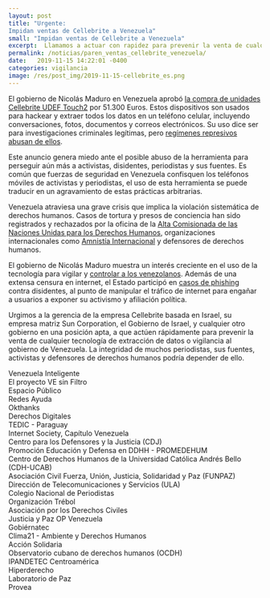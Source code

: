 ```yaml
---
layout: post
title: "Urgente:
Impidan ventas de Cellebrite a Venezuela"
small: "Impidan ventas de Cellebrite a Venezuela"
excerpt:  Llamamos a actuar con rapidez para prevenir la venta de cualquier herramientas de extracción de datos al gobierno de Venezuela. La integridad de muchos periodistas, sus fuentes, activistas y defensores de derechos humanos podría depender de ello."
permalink: /noticias/paren_ventas_cellebrite_venezuela/
date:   2019-11-15 14:22:01 -0400
categories: vigilancia
image: /res/post_img/2019-11-15-cellebrite_es.png
---
```


El gobierno de Nicolás Maduro en Venezuela aprobó [la compra de unidades Cellebrite UDEF Touch2](http://web.archive.org/web/20191115014106/https://www.vtv.gob.ve/millones-euros-petros-modernizacion-cicpc/)  por 51.300 Euros. Estos dispositivos son usados para hackear y extraer todos los datos en un teléfono celular, incluyendo conversaciones, fotos, documentos y correos electrónicos. Su uso dice ser para investigaciones criminales legítimas, pero [regímenes represivos abusan de ellos](https://www.vice.com/en_us/article/aekqjj/cellebrite-sold-phone-hacking-tech-to-repressive-regimes-data-suggests).

Este anuncio genera miedo ante el posible abuso de la herramienta para perseguir aún más a activistas, disidentes, periodistas y sus fuentes. Es común que fuerzas de seguridad en Venezuela confisquen los teléfonos móviles de activistas y periodistas, el uso de esta herramienta se puede traducir en un agravamiento de estas prácticas arbitrarias.

Venezuela atraviesa una grave crisis que implica la violación sistemática de derechos humanos. Casos de tortura y presos de conciencia han sido registrados y rechazados por la oficina de la [Alta Comisionada de las Naciones Unidas para los Derechos Humanos](https://www.ohchr.org/SP/NewsEvents/Pages/DisplayNews.aspx?NewsID=24788&LangID=S), organizaciones internacionales como [Amnistía Internacional](https://www.amnesty.org/en/latest/news/2019/05/venezuela-crimes-against-humanity-require-response-from-international-justice-system/)  y defensores de derechos humanos.

El gobierno de Nicolás Maduro muestra un interés creciente en el uso de la tecnología para vigilar y [controlar a los venezolanos](https://www.freedomonthenet.org/country/venezuela/freedom-on-the-net/2019). Además de una extensa censura en internet, el Estado participó en [casos de phishing ](https://vesinfiltro.com/noticias/Phishing_by_Venezuelan_government_targets_activists/)contra disidentes, al punto de manipular el tráfico de internet para engañar a usuarios a exponer su activismo y afiliación política.

Urgimos a la gerencia de la empresa Cellebrite basada en Israel, su empresa matriz Sun Corporation, el Gobierno de Israel, y cualquier otro gobierno en una posición apta, a que actúen rápidamente para prevenir la venta de cualquier tecnología de extracción de datos o vigilancia al gobierno de Venezuela. La integridad de muchos periodistas, sus fuentes, activistas y defensores de derechos humanos podría depender de ello.

Venezuela Inteligente <br />
El proyecto VE sin Filtro <br />
Espacio Público <br />
Redes Ayuda <br />
Okthanks <br />
Derechos Digitales <br />
TEDIC - Paraguay <br />
Internet Society, Capítulo Venezuela <br />
Centro para los Defensores y la Justicia (CDJ) <br />
Promoción Educación y Defensa en DDHH - PROMEDEHUM <br />
Centro de Derechos Humanos de la Universidad Católica Andrés Bello (CDH-UCAB) <br />
Asociación Civil Fuerza, Unión, Justicia, Solidaridad y Paz (FUNPAZ) <br />
Dirección de Telecomunicaciones y Servicios (ULA) <br />
Colegio Nacional de Periodistas <br />
Organización Trébol <br />
Asociación por los Derechos Civiles <br />
Justicia y Paz OP Venezuela <br />
Gobiérnatec<br />
Clima21 - Ambiente y Derechos Humanos<br />
Acción Solidaria<br />
Observatorio cubano de derechos humanos (OCDH)<br />
IPANDETEC Centroamérica<br />
Hiperderecho<br />
Laboratorio de Paz<br />
Provea<br />
